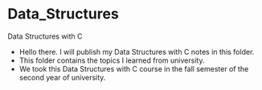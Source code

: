 # Data_Structures
Data Structures with C

- Hello there. I will publish my Data Structures with C notes in this folder.
- This folder contains the topics I learned from university.
- We took this Data Structures with C course in the fall semester of the second year of university.
